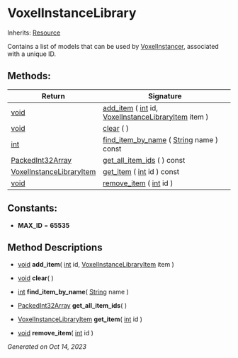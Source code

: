 # VoxelInstanceLibrary

Inherits: [Resource](https://docs.godotengine.org/en/stable/classes/class_resource.html)

Contains a list of models that can be used by [VoxelInstancer](VoxelInstancer.md), associated with a unique ID.

## Methods: 


Return                                                                                          | Signature                                                                                                                                                          
----------------------------------------------------------------------------------------------- | -------------------------------------------------------------------------------------------------------------------------------------------------------------------
[void](#)                                                                                       | [add_item](#i_add_item) ( [int](https://docs.godotengine.org/en/stable/classes/class_int.html) id, [VoxelInstanceLibraryItem](VoxelInstanceLibraryItem.md) item )  
[void](#)                                                                                       | [clear](#i_clear) ( )                                                                                                                                              
[int](https://docs.godotengine.org/en/stable/classes/class_int.html)                            | [find_item_by_name](#i_find_item_by_name) ( [String](https://docs.godotengine.org/en/stable/classes/class_string.html) name ) const                                
[PackedInt32Array](https://docs.godotengine.org/en/stable/classes/class_packedint32array.html)  | [get_all_item_ids](#i_get_all_item_ids) ( ) const                                                                                                                  
[VoxelInstanceLibraryItem](VoxelInstanceLibraryItem.md)                                         | [get_item](#i_get_item) ( [int](https://docs.godotengine.org/en/stable/classes/class_int.html) id ) const                                                          
[void](#)                                                                                       | [remove_item](#i_remove_item) ( [int](https://docs.godotengine.org/en/stable/classes/class_int.html) id )                                                          
<p></p>

## Constants: 

- **MAX_ID** = **65535**

## Method Descriptions

- [void](#)<span id="i_add_item"></span> **add_item**( [int](https://docs.godotengine.org/en/stable/classes/class_int.html) id, [VoxelInstanceLibraryItem](VoxelInstanceLibraryItem.md) item ) 


- [void](#)<span id="i_clear"></span> **clear**( ) 


- [int](https://docs.godotengine.org/en/stable/classes/class_int.html)<span id="i_find_item_by_name"></span> **find_item_by_name**( [String](https://docs.godotengine.org/en/stable/classes/class_string.html) name ) 


- [PackedInt32Array](https://docs.godotengine.org/en/stable/classes/class_packedint32array.html)<span id="i_get_all_item_ids"></span> **get_all_item_ids**( ) 


- [VoxelInstanceLibraryItem](VoxelInstanceLibraryItem.md)<span id="i_get_item"></span> **get_item**( [int](https://docs.godotengine.org/en/stable/classes/class_int.html) id ) 


- [void](#)<span id="i_remove_item"></span> **remove_item**( [int](https://docs.godotengine.org/en/stable/classes/class_int.html) id ) 


_Generated on Oct 14, 2023_
